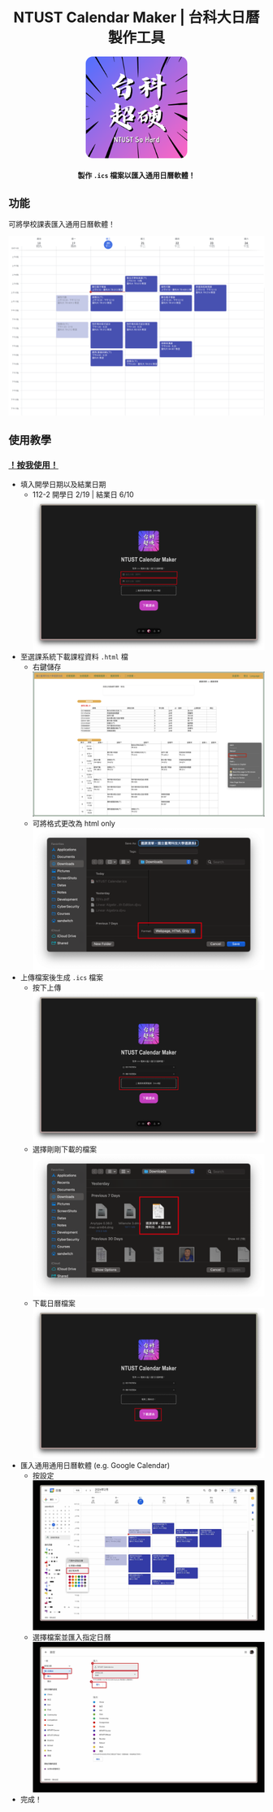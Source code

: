 <div align="center">

# NTUST Calendar Maker | 台科大日曆製作工具

  <img width="200" src="src/assets/ntust_so_hard.png" alt="logo" style="border-radius:1em">

#### 製作 `.ics` 檔案以匯入通用日曆軟體！

</div>

## 功能
可將學校課表匯入通用日曆軟體！

![alt text](/imgs/image-5.png)

## 使用教學

### [！按我使用！](https://ntust-calendar-maker.vercel.app)

- 填入開學日期以及結業日期
    - 112-2 開學日 2/19 | 結業日 6/10
    ![alt text](/imgs/image.png)
- 至選課系統下載課程資料 `.html` 檔
    - 右鍵儲存
    ![alt text](/imgs/image-1.png)
    - 可將格式更改為 html only
    ![alt text](/imgs/image-2.png)
- 上傳檔案後生成 `.ics` 檔案
    - 按下上傳
    ![alt text](/imgs/image-3.png)
    - 選擇剛剛下載的檔案
    ![alt text](/imgs/image-4.png)
    - 下載日曆檔案
    ![alt text](/imgs/image-8.png)
- 匯入通用通用日曆軟體 (e.g. Google Calendar)
    - 按設定
    ![alt text](/imgs/image-6.jpg)
    - 選擇檔案並匯入指定日曆
    ![alt text](/imgs/image-7.jpg)
- 完成！
